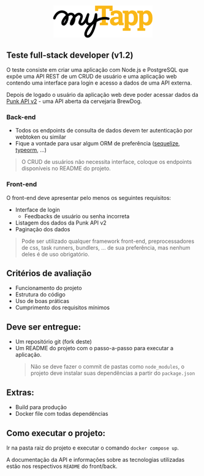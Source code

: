<p align="center">
  <img width="260" src="https://raw.githubusercontent.com/myTapp/temos-vagas/master/logo_mytapp_primario.png?raw=true">
</p>

## Teste full-stack developer (v1.2)

O teste consiste em criar uma aplicação com Node.js e PostgreSQL que expõe uma API REST de um CRUD de usuário e uma aplicação web contendo uma interface para login e acesso a dados de uma API externa.

Depois de logado o usuário da aplicação web deve poder acessar dados da [Punk API v2](https://punkapi.com/) - uma API aberta da cervejaria BrewDog.

### Back-end

- Todos os endpoints de consulta de dados devem ter autenticação por webtoken ou similar
- Fique a vontade para usar algum ORM de preferência ([sequelize](https://github.com/sequelize/sequelize), [typeorm](https://github.com/typeorm/typeorm), ...)

> O CRUD de usuários não necessita interface, coloque os endpoints disponíveis no README do projeto.

### Front-end

O front-end deve apresentar pelo menos os seguintes requisitos:

- Interface de login
  - Feedbacks de usuário ou senha incorreta
- Listagem dos dados da Punk API v2
- Paginação dos dados

> Pode ser utilizado qualquer framework front-end, preprocessadores de css, task runners, bundlers, ... de sua preferência, mas nenhum deles é de uso obrigatório.

## Critérios de avaliação

- Funcionamento do projeto
- Estrutura do código
- Uso de boas práticas
- Cumprimento dos requisitos mínimos

## Deve ser entregue:

- Um repositório git (fork deste)
- Um README do projeto com o passo-a-passo para executar a aplicação.
  > Não se deve fazer o commit de pastas como `node_modules`, o projeto deve instalar suas dependências a partir do `package.json`

## Extras:

- Build para produção
- Docker file com todas dependências

## Como executar o projeto:

Ir na pasta raiz do projeto e executar o comando `docker compose up`.

A documentação da API e informações sobre as tecnologias utilizadas estão nos respectivos `README` do front/back.
